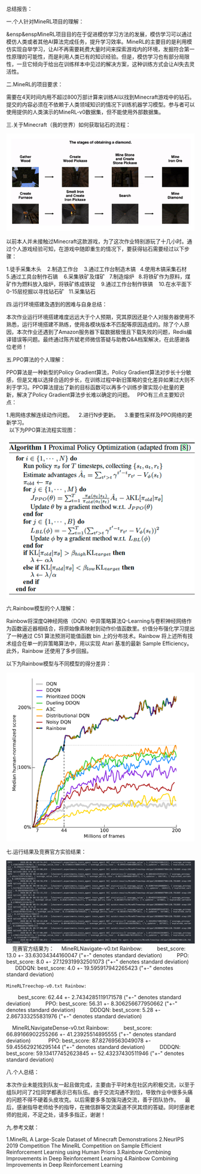总结报告：

一.个人针对MineRL项目的理解： 
  
&ensp&enspMineRL项目目的在于促进模仿学习方法的发展，模仿学习可以通过模仿人类或者其他AI算法完成任务，提升学习效率。MineRL的主要目的是利用模仿实现自举学习，让AI不再需要耗费大量时间来探索游戏内的环境，发掘符合第一性原理的可能性，而是利用人类已有的知识经验。但是，模仿学习也有部分局限性，一旦它倾向于给出在训练样本中见过的解决方案，这种训练方式会让AI失去灵活性。

二.MineRL的项目要求：

   需要在4天时间内用不超过800万部计算来训练AI以找到Minecraft游戏中的钻石。提交的内容必须在不依赖于人类领域知识的情况下训练机器学习模型。参与者可以使用提供的人类演示的MineRL-v0数据集，但不能使用外部数据集。

三.关于Minecraft（我的世界）如何获取钻石的流程：

![Alt text](https://github.com/Kether-Jechidah/HW9/blob/master/%E7%90%86%E8%AE%BA%E5%85%AC%E5%BC%8F%E5%8F%8A%E7%AE%97%E6%B3%95%E6%B5%81%E7%A8%8B/%E5%AF%BB%E6%89%BE%E9%92%BB%E7%9F%B3%E6%B5%81%E7%A8%8B.png)
   
   以前本人并未接触过Minecraft这款游戏，为了这次作业特别游玩了十几小时。通过个人游戏经验可知，在游戏中随即重生的情况下，要获得钻石需要经过以下步骤：
   
   1.徒手采集木头
   2.制造工作台
   3.通过工作台制造木镐
   4.使用木镐采集石材
   5.通过工具台制作石镐
   6.采集铁矿及煤矿
   7.制造熔炉
   8.将铁矿作为原料，煤矿作为燃料放入熔炉，将铁矿练成铁锭
   9.通过工作台制作铁镐
   10.在水平面下0-15层挖掘以寻找钻石矿
   11.采集钻石

四.运行环境搭建及遇到的困难与自身总结：

   本次作业运行环境搭建难度远远大于个人预期，究其原因还是个人对服务器使用不熟悉，运行环境搭建不熟练，使用各模块版本不匹配等原因造成的。除了个人原因，本次作业还遇到了Amazon服务器下载数据极慢且下载失败的问题，Redis编译错误等问题。最终通过陈齐斌老师微信答疑与助教Q&A档案解决，在此感谢各位老师！



五.PPO算法的个人理解：

   PPO算法是一种新型的Policy Gradient算法，Policy Gradient算法对步长十分敏感，但是又难以选择合适的步长，在训练过程中新旧策略的变化差异如果过大则不利于学习。PPO算法提出了新的目标函数可以再多个训练步骤实现小批量的更新，解决了Policy Gradient算法步长难以确定的问题。
  
   PPO有三点主要知识点：
      
   1.用网络求解连续动作问题。
   2.进行N步更新。
   3.重要性采样及PPO网络的更新学习。       
  
   以下为PPO算法流程实现图：
    
![Alt text](https://github.com/Kether-Jechidah/HW9/blob/master/%E7%90%86%E8%AE%BA%E5%85%AC%E5%BC%8F%E5%8F%8A%E7%AE%97%E6%B3%95%E6%B5%81%E7%A8%8B/PPO%E7%AE%97%E6%B3%95%E6%B5%81%E7%A8%8B%E5%9B%BE.png)

六.Rainbow模型的个人理解：

   Rainbow将深度Q神经网络（DQN）中异策略算法Q-Learning与卷积神经网络作为函数逼近器相结合，将原始像素映射到动作价值函数里。价值分布强化学习提出了一种通过 C51 算法预测可能值函数 bin 上的分布技术。Rainbow 将上述所有技术组合在单一的异策略算法中，用以实现 Atari 基准的最新 Sample Efficiency。此外，Rainbow 还使用了多步回报。 
    
   以下为Rainbow模型与不同模型的得分差异：
    
![Alt text](https://github.com/Kether-Jechidah/HW9/blob/master/%E7%90%86%E8%AE%BA%E5%85%AC%E5%BC%8F%E5%8F%8A%E7%AE%97%E6%B3%95%E6%B5%81%E7%A8%8B/Rainbow%E7%AD%89%E6%A8%A1%E5%9E%8B%E5%BE%97%E5%88%86.png)

七.运行结果及竞赛官方实验结果：

   ![Alt text](https://github.com/Kether-Jechidah/HW9/blob/master/Result/PPO_Snapshot_Result.png)
   
   竞赛官方结果为：
    MineRLNavigate-v0.txt Rainbow: 
        best_score: 13.0 +- 33.63034344160047 ("+-" denotes standard deviation) 
        PPO: best_score: 8.0 +- 27.129319932501073 ("+-" denotes standard deviation) 
        DDDQN: best_score: 4.0 +- 19.595917942265423 ("+-" denotes standard deviation)

    MineRLTreechop-v0.txt Rainbow:
        best_score: 62.44 +- 2.7434285119171578 ("+-" denotes standard deviation) 
        PPO: best_score: 56.31 +- 8.306256677950662 ("+-" denotes standard deviation) 
        DDDQN: best_score: 5.28 +- 2.867333255831976 ("+-" denotes standard deviation)

    MineRLNavigateDense-v0.txt Rainbow: 
        best_score: 66.89166902255266 +- 41.23925514895555 ("+-" denotes standard deviation)            
        PPO: best_score: 87.82769563049078 +- 59.455629216295144 ("+-" denotes standard deviation) 
        DDDQN: best_score: 59.134177452623845 +- 52.43237430511946 ("+-" denotes standard deviation)

八.个人总结：

   本次作业未能找到队友一起且做完成，主要由于平时未在社区内积极交流，以至于组队时问了2位同学都表示已有队伍。由于交流沟通不到位，导致作业中很多头痛的问题不得不硬着头皮攻克。以后需要多多加强沟通交流，善于团队协作。
   最后，感谢指导老师给予的指导，在微信群等交流渠道不厌其烦的答疑。同时感谢老师的批阅，不足之处，请多多指正，谢谢！

九.参考文献：

   1.MineRL A Large-Scale Dataset of Minecraft Demonstrations
   2.NeurIPS 2019 Competition The MineRL Competition on Sample Efficient Reinforcement Learning using Human Priors
   3.Rainbow Combining Improvements in Deep Reinforcement Learning
   4.Rainbow Combining Improvements in Deep Reinforcement Learning
